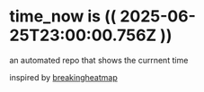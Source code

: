 # time_now is (( 2025-06-25T23:00:00.756Z ))

an automated repo that shows the currnent time

inspired by [breakingheatmap](https://github.com/breakingheatmap/breakingheatmap)